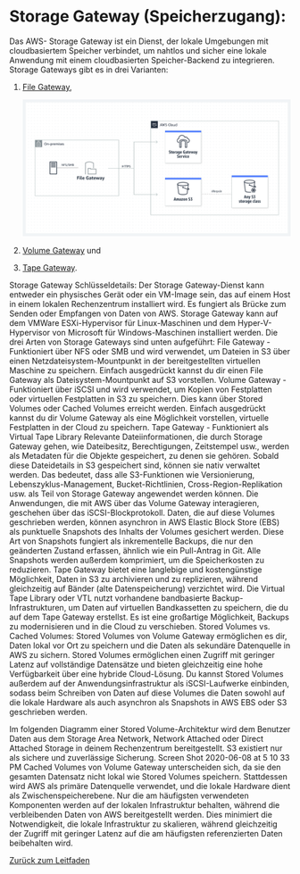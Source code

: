 # Storage Gateway (Speicherzugang):
Das AWS- Storage Gateway ist ein Dienst, der lokale Umgebungen mit cloudbasiertem Speicher verbindet, um nahtlos und sicher eine lokale Anwendung mit einem cloudbasierten Speicher-Backend zu integrieren. Storage Gateways gibt es in drei Varianten: 

1) [File Gateway](https://aws.amazon.com/de/storagegateway/file/?nc=sn&loc=2&dn=2),

   ![Logo](../../docs/pngs/FileGateway.png)
3) [Volume Gateway]() und
4) [Tape Gateway]().

Storage Gateway Schlüsseldetails:
Der Storage Gateway-Dienst kann entweder ein physisches Gerät oder ein VM-Image sein, das auf einem Host in einem lokalen Rechenzentrum installiert wird. Es fungiert als Brücke zum Senden oder Empfangen von Daten von AWS.
Storage Gateway kann auf dem VMWare ESXi-Hypervisor für Linux-Maschinen und dem Hyper-V-Hypervisor von Microsoft für Windows-Maschinen installiert werden.
Die drei Arten von Storage Gateways sind unten aufgeführt:
File Gateway - Funktioniert über NFS oder SMB und wird verwendet, um Dateien in S3 über einen Netzdateisystem-Mountpunkt in der bereitgestellten virtuellen Maschine zu speichern. Einfach ausgedrückt kannst du dir einen File Gateway als Dateisystem-Mountpunkt auf S3 vorstellen.
Volume Gateway - Funktioniert über iSCSI und wird verwendet, um Kopien von Festplatten oder virtuellen Festplatten in S3 zu speichern. Dies kann über Stored Volumes oder Cached Volumes erreicht werden. Einfach ausgedrückt kannst du dir Volume Gateway als eine Möglichkeit vorstellen, virtuelle Festplatten in der Cloud zu speichern.
Tape Gateway - Funktioniert als Virtual Tape Library
Relevante Dateiinformationen, die durch Storage Gateway gehen, wie Dateibesitz, Berechtigungen, Zeitstempel usw., werden als Metadaten für die Objekte gespeichert, zu denen sie gehören. Sobald diese Dateidetails in S3 gespeichert sind, können sie nativ verwaltet werden. Das bedeutet, dass alle S3-Funktionen wie Versionierung, Lebenszyklus-Management, Bucket-Richtlinien, Cross-Region-Replikation usw. als Teil von Storage Gateway angewendet werden können.
Die Anwendungen, die mit AWS über das Volume Gateway interagieren, geschehen über das iSCSI-Blockprotokoll. Daten, die auf diese Volumes geschrieben werden, können asynchron in AWS Elastic Block Store (EBS) als punktuelle Snapshots des Inhalts der Volumes gesichert werden. Diese Art von Snapshots fungiert als inkrementelle Backups, die nur den geänderten Zustand erfassen, ähnlich wie ein Pull-Antrag in Git. Alle Snapshots werden außerdem komprimiert, um die Speicherkosten zu reduzieren.
Tape Gateway bietet eine langlebige und kostengünstige Möglichkeit, Daten in S3 zu archivieren und zu replizieren, während gleichzeitig auf Bänder (alte Datenspeicherung) verzichtet wird. Die Virtual Tape Library oder VTL nutzt vorhandene bandbasierte Backup-Infrastrukturen, um Daten auf virtuellen Bandkassetten zu speichern, die du auf dem Tape Gateway erstellst. Es ist eine großartige Möglichkeit, Backups zu modernisieren und in die Cloud zu verschieben.
Stored Volumes vs. Cached Volumes:
Stored Volumes von Volume Gateway ermöglichen es dir, Daten lokal vor Ort zu speichern und die Daten als sekundäre Datenquelle in AWS zu sichern. Stored Volumes ermöglichen einen Zugriff mit geringer Latenz auf vollständige Datensätze und bieten gleichzeitig eine hohe Verfügbarkeit über eine hybride Cloud-Lösung. Du kannst Stored Volumes außerdem auf der Anwendungsinfrastruktur als iSCSI-Laufwerke einbinden, sodass beim Schreiben von Daten auf diese Volumes die Daten sowohl auf die lokale Hardware als auch asynchron als Snapshots in AWS EBS oder S3 geschrieben werden.

Im folgenden Diagramm einer Stored Volume-Architektur wird dem Benutzer Daten aus dem Storage Area Network, Network Attached oder Direct Attached Storage in deinem Rechenzentrum bereitgestellt. S3 existiert nur als sichere und zuverlässige Sicherung.
Screen Shot 2020-06-08 at 5 10 33 PM
Cached Volumes von Volume Gateway unterscheiden sich, da sie den gesamten Datensatz nicht lokal wie Stored Volumes speichern. Stattdessen wird AWS als primäre Datenquelle verwendet, und die lokale Hardware dient als Zwischenspeicherebene. Nur die am häufigsten verwendeten Komponenten werden auf der lokalen Infrastruktur behalten, während die verbleibenden Daten von AWS bereitgestellt werden. Dies minimiert die Notwendigkeit, die lokale Infrastruktur zu skalieren, während gleichzeitig der Zugriff mit geringer Latenz auf die am häufigsten referenzierten Daten beibehalten wird.

[Zurück zum Leitfaden](../../README.md)
